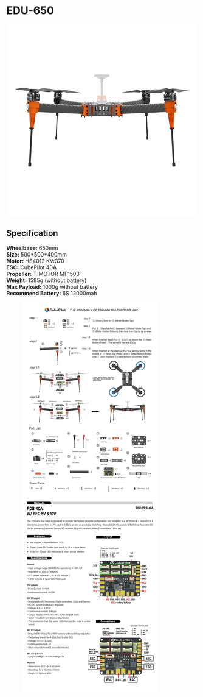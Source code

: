 # EDU-650

![](../../../../.gitbook/assets/650.png)

## Specification&#x20;

**Wheelbase:** 650mm\
**Size:** 500\*500\*400mm\
**Motor:** HS4012 KV:370\
**ESC:** CubePilot 40A\
**Propeller:** T-MOTOR MF1503\
**Weight:** 1595g (without battery) \
**Max Payload:** 1000g without battery \
**Recommend Battery:** 6S 12000mah

<figure><img src="../../../../.gitbook/assets/EDU-650_new.png" alt=""><figcaption></figcaption></figure>
